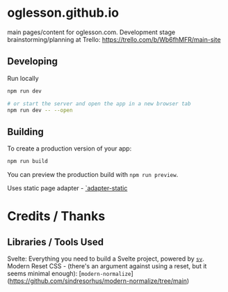 # oglesson.github.io

main pages/content for oglesson.com. Development stage brainstorming/planning at Trello: https://trello.com/b/Wb6fhMFR/main-site

## Developing

Run locally

```sh
npm run dev

# or start the server and open the app in a new browser tab
npm run dev -- --open
```

## Building

To create a production version of your app:

```sh
npm run build
```

You can preview the production build with `npm run preview`.

Uses static page adapter - [`adapter-static](https://svelte.dev/docs/kit/adapter-static)

# Credits / Thanks

## Libraries / Tools Used

Svelte: Everything you need to build a Svelte project, powered by [`sv`](https://github.com/sveltejs/cli).
Modern Reset CSS - (there's an argument against using a reset, but it seems minimal enough): [`modern-normalize`] (https://github.com/sindresorhus/modern-normalize/tree/main)
